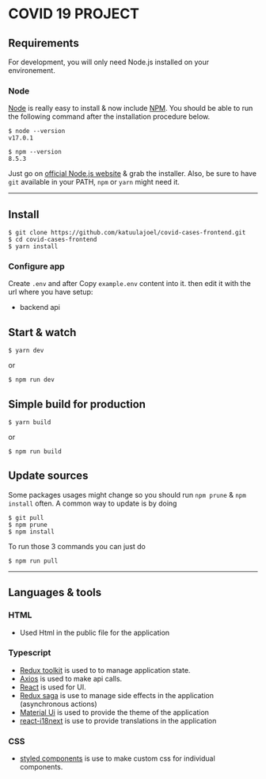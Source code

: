 # COVID 19 PROJECT

## Requirements

For development, you will only need Node.js installed on your environement.

### Node

[Node](http://nodejs.org/) is really easy to install & now include [NPM](https://npmjs.org/).
You should be able to run the following command after the installation procedure
below.

    $ node --version
    v17.0.1

    $ npm --version
    8.5.3

Just go on [official Node.js website](http://nodejs.org/) & grab the installer.
Also, be sure to have `git` available in your PATH, `npm` or `yarn` might need it.

---

## Install

    $ git clone https://github.com/katuulajoel/covid-cases-frontend.git
    $ cd covid-cases-frontend
    $ yarn install

### Configure app

Create `.env` and after Copy `example.env` content into it. then edit it with the url where you have setup:

- backend api

## Start & watch

    $ yarn dev

or

    $ npm run dev

## Simple build for production

    $ yarn build

or 

    $ npm run build

## Update sources

Some packages usages might change so you should run `npm prune` & `npm install` often.
A common way to update is by doing

    $ git pull
    $ npm prune
    $ npm install

To run those 3 commands you can just do

    $ npm run pull

---

## Languages & tools

### HTML

- Used Html in the public file for the application

### Typescript

- [Redux toolkit](https://redux-toolkit.js.org/) is used to to manage application state.
- [Axios](https://axios-http.com/docs/intro) is used to make api calls.
- [React](http://facebook.github.io/react) is used for UI.
- [Redux saga](https://redux-saga.js.org/) is use to manage side effects in the application (asynchronous actions)
- [Material Ui](https://mui.com/) is used to provide the theme of the application
- [react-i18next](https://react.i18next.com/) is use to provide translations in the application

### CSS

- [styled components](https://mui.com/system/styled/) is use to make custom css for individual components.